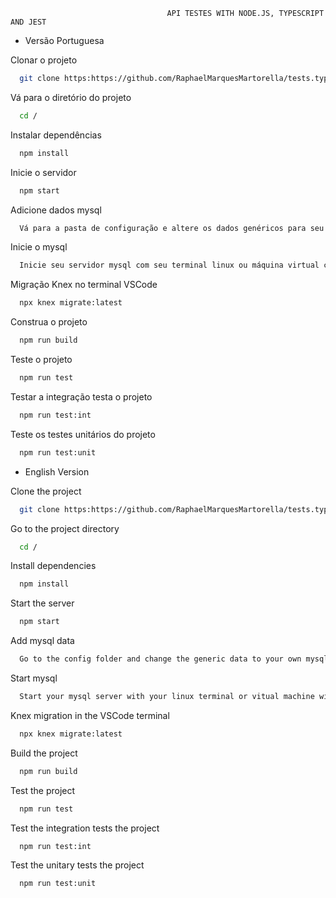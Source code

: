                                        API TESTES WITH NODE.JS, TYPESCRIPT AND JEST






- Versão Portuguesa



Clonar o projeto

```bash
  git clone https:https://github.com/RaphaelMarquesMartorella/tests.typeSript.git
```

Vá para o diretório do projeto

```bash
  cd /
```

Instalar dependências

```bash
  npm install
```

Inicie o servidor

```bash
  npm start
```

Adicione dados mysql

```bash
  Vá para a pasta de configuração e altere os dados genéricos para seu próprio usuário e senha mysql no arquivo knex.ts.
```
Inicie o mysql

```bash
  Inicie seu servidor mysql com seu terminal linux ou máquina virtual com 'sudo systemctl start mysql', ou se você estiver em MacOs 'brew services start mysql'
```

Migração Knex no terminal VSCode

```bash
  npx knex migrate:latest
```

Construa o projeto

```bash
  npm run build
```

Teste o projeto

```bash
  npm run test
```

Testar a integração testa o projeto

```bash
  npm run test:int
```

Teste os testes unitários do projeto

```bash
  npm run test:unit
```

- English Version

                            
Clone the project

```bash
  git clone https:https://github.com/RaphaelMarquesMartorella/tests.typeSript.git
```

Go to the project directory

```bash
  cd /
```

Install dependencies

```bash
  npm install
```

Start the server

```bash
  npm start
```

Add mysql data

```bash
  Go to the config folder and change the generic data to your own mysql user and password in the knex.ts file.
```
Start mysql

```bash
  Start your mysql server with your linux terminal or vitual machine with 'sudo systemctl start mysql', or if you in MacOs 'brew services start mysql'
```

Knex migration in the VSCode terminal

```bash
  npx knex migrate:latest
```

Build the project

```bash
  npm run build
```

Test the project

```bash
  npm run test
```

Test the integration tests the project

```bash
  npm run test:int
```

Test the unitary tests the project

```bash
  npm run test:unit
```












